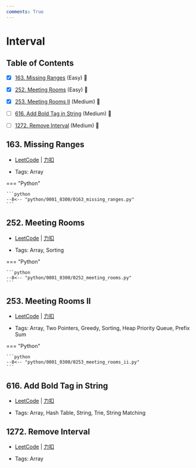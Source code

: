 ```yaml
---
comments: True
---
```


# Interval

## Table of Contents

- [x] [163. Missing Ranges](#163-missing-ranges) (Easy) 👑
- [x] [252. Meeting Rooms](#252-meeting-rooms) (Easy) 👑
- [x] [253. Meeting Rooms II](#253-meeting-rooms-ii) (Medium) 👑
- [ ] [616. Add Bold Tag in String](#616-add-bold-tag-in-string) (Medium) 👑
- [ ] [1272. Remove Interval](#1272-remove-interval) (Medium) 👑


## 163. Missing Ranges

-    [LeetCode](https://leetcode.com/problems/missing-ranges/) | [力扣](https://leetcode.cn/problems/missing-ranges/)

-   Tags: Array

=== "Python"

    ```python
    --8<-- "python/0001_0300/0163_missing_ranges.py"
    ```



## 252. Meeting Rooms

-    [LeetCode](https://leetcode.com/problems/meeting-rooms/) | [力扣](https://leetcode.cn/problems/meeting-rooms/)

-   Tags: Array, Sorting

=== "Python"

    ```python
    --8<-- "python/0001_0300/0252_meeting_rooms.py"
    ```



## 253. Meeting Rooms II

-    [LeetCode](https://leetcode.com/problems/meeting-rooms-ii/) | [力扣](https://leetcode.cn/problems/meeting-rooms-ii/)

-   Tags: Array, Two Pointers, Greedy, Sorting, Heap Priority Queue, Prefix Sum

=== "Python"

    ```python
    --8<-- "python/0001_0300/0253_meeting_rooms_ii.py"
    ```



## 616. Add Bold Tag in String

-    [LeetCode](https://leetcode.com/problems/add-bold-tag-in-string/) | [力扣](https://leetcode.cn/problems/add-bold-tag-in-string/)

-   Tags: Array, Hash Table, String, Trie, String Matching



## 1272. Remove Interval

-    [LeetCode](https://leetcode.com/problems/remove-interval/) | [力扣](https://leetcode.cn/problems/remove-interval/)

-   Tags: Array
